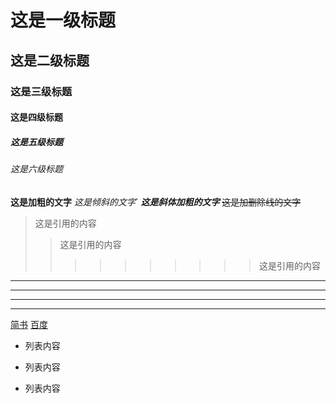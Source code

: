 # 这是一级标题

## 这是二级标题

### 这是三级标题

#### 这是四级标题

##### 这是五级标题

###### 这是六级标题



**这是加粗的文字**
*这是倾斜的文字*`
***这是斜体加粗的文字***
~~这是加删除线的文字~~



>这是引用的内容
>>这是引用的内容
>>
>>>>>>>>>>这是引用的内容

---
----
***
*****

[简书](http://jianshu.com)
[百度](http://baidu.com)

- 列表内容
+ 列表内容
* 列表内容

